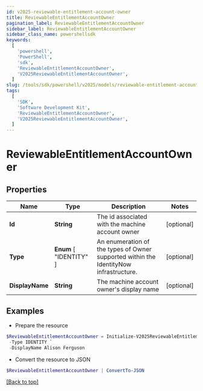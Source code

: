 ```yaml
---
id: v2025-reviewable-entitlement-account-owner
title: ReviewableEntitlementAccountOwner
pagination_label: ReviewableEntitlementAccountOwner
sidebar_label: ReviewableEntitlementAccountOwner
sidebar_class_name: powershellsdk
keywords:
  [
    'powershell',
    'PowerShell',
    'sdk',
    'ReviewableEntitlementAccountOwner',
    'V2025ReviewableEntitlementAccountOwner',
  ]
slug: /tools/sdk/powershell/v2025/models/reviewable-entitlement-account-owner
tags:
  [
    'SDK',
    'Software Development Kit',
    'ReviewableEntitlementAccountOwner',
    'V2025ReviewableEntitlementAccountOwner',
  ]
---
```


# ReviewableEntitlementAccountOwner

## Properties

| Name | Type | Description | Notes |
| --- | --- | --- | --- |
| **Id** | **String** | The id associated with the machine account owner | [optional] |
| **Type** | **Enum** [ "IDENTITY" ] | An enumeration of the types of Owner supported within the IdentityNow infrastructure. | [optional] |
| **DisplayName** | **String** | The machine account owner's display name | [optional] |

## Examples

- Prepare the resource

```powershell
$ReviewableEntitlementAccountOwner = Initialize-V2025ReviewableEntitlementAccountOwner  -Id 2c9180857182305e0171993737eb29e8 `
 -Type IDENTITY `
 -DisplayName Alison Ferguson
```

- Convert the resource to JSON

```powershell
$ReviewableEntitlementAccountOwner | ConvertTo-JSON
```

[[Back to top]](#)
